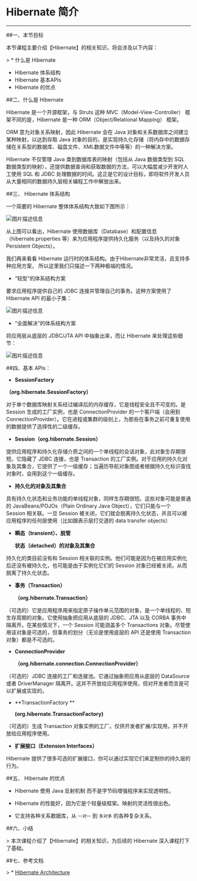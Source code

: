 # Hibernate 简介

---

##一、本节目标

本节课程主要介绍【Hibernate】的相关知识，将会涉及以下内容：

&gt; * 什么是 Hibernate
* Hibernate 体系结构
* Hibernate 基本APIs
* Hibernate 的优点

##二、什么是 Hibernate

Hibernate 是一个开源框架，与 Struts 这种 MVC（Model-View-Controller） 框架不同的是，Hibernate 是一种 ORM（Object/Relational Mapping） 框架。

ORM 意为对象关系映射，因此 Hibernate 会在 Java 对象和关系数据库之间建立某种映射，以达到存取 Java 对象的目的，是实现持久化存储（将内存中的数据存储在关系型的数据库、磁盘文件、XML数据文件中等等）的一种解决方案。

Hibernate 不仅管理 Java 类到数据库表的映射（包括从 Java 数据类型到 SQL 数据类型的映射），还提供数据查询和获取数据的方法，可以大幅度减少开发时人工使用 SQL 和 JDBC 处理数据的时间。这正是它的设计目标，即将软件开发人员从大量相同的数据持久层相关编程工作中解放出来。

##三、 Hibernate 体系结构

一个简要的 Hibernate 整体体系结构大致如下图所示：

![图片描述信息](https://dn-anything-about-doc.qbox.me/userid46108labid970time1430706939889?watermark/1/image/aHR0cDovL3N5bC1zdGF0aWMucWluaXVkbi5jb20vaW1nL3dhdGVybWFyay5wbmc=/dissolve/60/gravity/SouthEast/dx/0/dy/10)

从上图可以看出，Hibernate 使用数据库（Database）和配置信息（hibernate.properties 等）来为应用程序提供持久化服务（以及持久的对象 Persistent Objects）。

我们再来看看 Hibernate 运行时的体系结构。由于Hibernate非常灵活，且支持多种应用方案， 所以这里我们只描述一下两种极端的情况。

* “轻型”的体系结构方案

要求应用程序提供自己的 JDBC  连接并管理自己的事务。这种方案使用了 Hibernate API 的最小子集：

![图片描述信息](https://dn-anything-about-doc.qbox.me/userid46108labid970time1430706952117?watermark/1/image/aHR0cDovL3N5bC1zdGF0aWMucWluaXVkbi5jb20vaW1nL3dhdGVybWFyay5wbmc=/dissolve/60/gravity/SouthEast/dx/0/dy/10)

* “全面解决”的体系结构方案

将应用层从底层的 JDBC/JTA API 中抽象出来，而让 Hibernate 来处理这些细节：

![图片描述信息](https://dn-anything-about-doc.qbox.me/userid46108labid970time1430706965657?watermark/1/image/aHR0cDovL3N5bC1zdGF0aWMucWluaXVkbi5jb20vaW1nL3dhdGVybWFyay5wbmc=/dissolve/60/gravity/SouthEast/dx/0/dy/10)

##四、基本 APIs：

* **SessionFactory**

 **（org.hibernate.SessionFactory）**

对于单个数据库映射关系经过编译后的内存缓存，它是线程安全且不可变的。是 Session 生成的工厂实例，也是 ConnectionProvider 的一个客户端（会用到 ConnectionProvider）。它在进程或集群的级别上，为那些在事务之前可重复使用的数据提供了选择性的二级缓存。

* **Session（org.hibernate.Session）**

提供应用程序和持久化存储介质之间的一个单线程的会话对象，此对象生存期很短。它隐藏了 JDBC 连接，也是 Transaction 的工厂实例。对于应用的持久化对象及其集合，它提供了一个一级缓存；当遍历导航对象图或者根据持久化标识查找对象时，会用到这个一级缓存。

* **持久化的对象及其集合**

具有持久化状态和业务功能的单线程对象，同样生存期很短。这些对象可能是普通的 JavaBeans/POJOs（Plain Ordinary Java Object），它们只能与一个 Session 相关联。一旦 Session 被关闭，它们就会脱离持久化状态，并且可以被应用程序的任何层使用（比如跟表示层打交道的 data transfer objects）

* **瞬态（transient）、脱管**
 
  **状态（detached）的对象及其集合**

持久化的类目前没有和 Session 相关联的实例。他们可能是因为在被应用实例化后还没有被持久化，也可能是由于实例化它们的 Session 对象已经被关闭，从而脱离了持久化状态。

* **事务（Transaction）**
  
  **（org.hibernate.Transaction）**

（可选的）它是应用程序用来指定原子操作单元范围的对象，是一个单线程的、短生存周期的对象。它使用抽象把应用从底层的 JDBC、JTA 以及 CORBA 事务中隔离开。在某些情况下，一个 Session 可能涵盖多个 Transactions 对象。尽管使用该对象是可选的，但事务的划分（无论是使用底层的 API 还是使用 Transaction 对象）都是不可选的。

* **ConnectionProvider**
  
  **（org.hibernate.connection.ConnectionProvider）**

（可选的）JDBC 连接的工厂和连接池。它通过抽象把应用从底层的 DataSource 或者 DriverManager 隔离开。这并不开放给应用程序使用，但对开发者而言是可以扩展或实现的。

* **TransactionFactory **
  
  **(org.hibernate.TransactionFactory)**
 
（可选的）生成 Transaction 对象实例的工厂。仅供开发者扩展/实现用，并不开放给应用程序使用。

* **扩展接口（Extension Interfaces）**

Hibernate 提供了很多可选的扩展接口，你可以通过实现它们来定制你的持久层的行为。

##五、 Hibernate 的优点

* Hibernate 使用 Java 反射机制 而不是字节码增强程序来实现透明性。

* Hibernate 的性能好，因为它是个轻量级框架。映射的灵活性很出色。

* 它支持各种关系数据库，从 `一对一` 到 `多对多` 的各种复杂关系。


##六、小结

&gt; 本次课程介绍了【Hibernate】的相关知识，为后续的 Hibernate 深入课程打下了基础。


##七、参考文档

&gt; * [Hibernate Architecture](http://doc.gotomao.com/doc/hibernate/hibernate3.6/doc/architecture.html)








